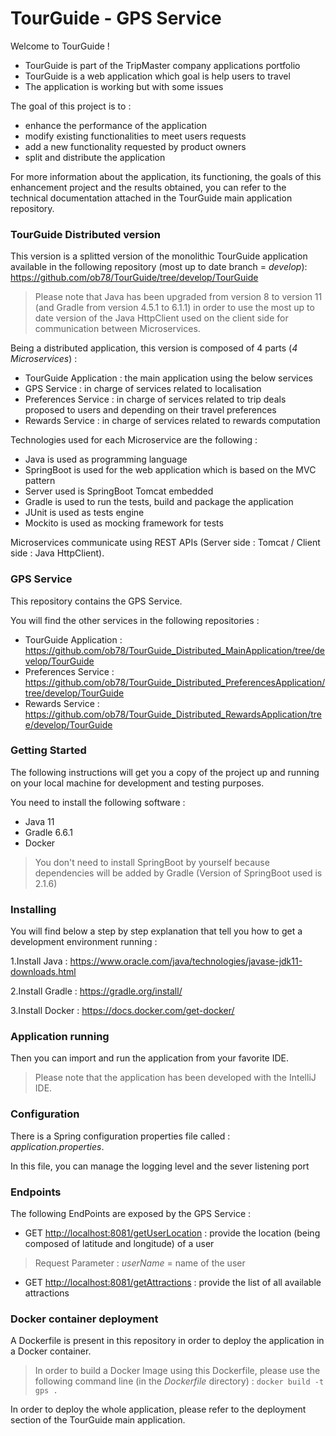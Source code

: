 # TourGuide - GPS Service
Welcome to TourGuide !

- TourGuide is part of the TripMaster company applications portfolio
- TourGuide is a web application which goal is help users to travel
- The application is working but with some issues

The goal of this project is to : 
- enhance the performance of the application
- modify existing functionalities to meet users requests
- add a new functionality requested by product owners
- split and distribute the application 

For more information about the application, its functioning, the goals of this enhancement project and the results obtained, you can refer to the technical documentation attached in the TourGuide main application repository.

### TourGuide Distributed version

This version is a splitted version of the monolithic TourGuide application available in the following repository (most up to date branch = *develop*):
<https://github.com/ob78/TourGuide/tree/develop/TourGuide>

>Please note that Java has been upgraded from version 8 to version 11 (and Gradle from version 4.5.1 to 6.1.1) in order to use the most up to date version of the Java HttpClient used on the client side for communication between Microservices.

Being a distributed application, this version is composed of 4 parts (*4 Microservices*) :
- TourGuide Application : the main application using the below services 
- GPS Service : in charge of services related to localisation
- Preferences Service : in charge of services related to trip deals proposed to users and depending on their travel preferences 
- Rewards Service : in charge of services related to rewards computation

Technologies used for each Microservice are the following :
- Java is used as programming language
- SpringBoot is used for the web application which is based on the MVC pattern
- Server used is SpringBoot Tomcat embedded
- Gradle is used to run the tests, build and package the application
- JUnit is used as tests engine
- Mockito is used as mocking framework for tests

Microservices communicate using REST APIs (Server side : Tomcat / Client side : Java HttpClient).

### GPS Service

This repository contains the GPS Service.

You will find the other services in the following repositories :
- TourGuide Application : <https://github.com/ob78/TourGuide_Distributed_MainApplication/tree/develop/TourGuide>
- Preferences Service : <https://github.com/ob78/TourGuide_Distributed_PreferencesApplication/tree/develop/TourGuide>
- Rewards Service : <https://github.com/ob78/TourGuide_Distributed_RewardsApplication/tree/develop/TourGuide>

### Getting Started

The following instructions will get you a copy of the project up and running on your local machine for development and testing purposes.

You need to install the following software :

- Java 11
- Gradle 6.6.1
- Docker
>You don't need to install SpringBoot by yourself because dependencies will be added by Gradle (Version of SpringBoot used is 2.1.6)

### Installing

You will find below a step by step explanation that tell you how to get a development environment running :

1.Install Java :
<https://www.oracle.com/java/technologies/javase-jdk11-downloads.html>

2.Install Gradle :
<https://gradle.org/install/>

3.Install Docker :
<https://docs.docker.com/get-docker/>

### Application running

Then you can import and run the application from your favorite IDE.

>Please note that the application has been developed with the IntelliJ IDE.

### Configuration

There is a Spring configuration properties file called : *application.properties*.

In this file, you can manage the logging level and the sever listening port

### Endpoints

The following EndPoints are exposed by the GPS Service :

- GET  <http://localhost:8081/getUserLocation> : provide the location (being composed of latitude and longitude) of a user
>Request Parameter : *userName* = name of the user 

- GET  <http://localhost:8081/getAttractions> : provide the list of all available attractions

### Docker container deployment

A Dockerfile is present in this repository in order to deploy the application in a Docker container.
>In order to build a Docker Image using this Dockerfile, please use the following command line (in the *Dockerfile* directory) :
`docker build -t gps .`

In order to deploy the whole application, please refer to the deployment section of the TourGuide main application.
